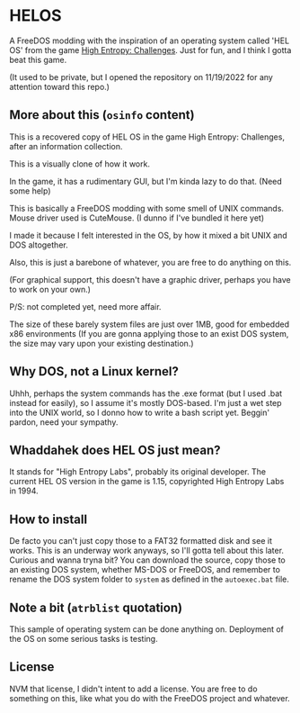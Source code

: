 # HELOS
A FreeDOS modding with the inspiration of an operating system called 'HEL OS' from the game [High Entropy: Challenges](https://store.steampowered.com/app/1389630/High_Entropy_Challenges/). Just for fun, and I think I gotta beat this game.

(It used to be private, but I opened the repository on 11/19/2022 for any attention toward this repo.)

## More about this (```osinfo``` content)
 This is a recovered copy of HEL OS in the game High Entropy: Challenges, after an information collection.
 
 This is a visually clone of how it work.
 
 In the game, it has a rudimentary GUI, but I'm kinda lazy to do that. (Need some help)
 
 This is basically a FreeDOS modding with some smell of UNIX commands. Mouse driver used is CuteMouse. (I dunno if I've bundled it here yet)
 
 I made it because I felt interested in the OS, by how it mixed a bit UNIX and DOS altogether.
 
 Also, this is just a barebone of whatever, you are free to do anything on this.

(For graphical support, this doesn't have a graphic driver, perhaps you have to work on your own.)

P/S: not completed yet, need more affair.
 
 The size of these barely system files are just over 1MB, good for embedded x86 environments (If you are gonna applying those to an exist DOS system, the size may vary upon your existing destination.)
 
 ## Why DOS, not a Linux kernel?
 Uhhh, perhaps the system commands has the .exe format (but I used .bat instead for easily), so I assume it's mostly DOS-based.
 I'm just a wet step into the UNIX world, so I donno how to write a bash script yet. Beggin' pardon, need your sympathy.
 
 ## Whaddahek does HEL OS just mean?
 It stands for "High Entropy Labs", probably its original developer. The current HEL OS version in the game is 1.15, copyrighted High Entropy Labs in 1994.
 
 ## How to install
 De facto you can't just copy those to a FAT32 formatted disk and see it works. This is an underway work anyways, so I'll gotta tell about this later.
 Curious and wanna tryna bit? You can download the source, copy those to an existing DOS system, whether MS-DOS or FreeDOS, and remember to rename the DOS system folder to ```system``` as defined in the ```autoexec.bat``` file.
 
## Note a bit (```atrblist``` quotation)
 This sample of operating system can be done anything on.
 Deployment of the OS on some serious tasks is testing.

## License
NVM that license, I didn't intent to add a license. You are free to do something on this, like what you do with the FreeDOS project and whatever.
